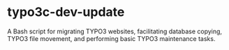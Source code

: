 # typo3c-dev-update
A Bash script for migrating TYPO3 websites, facilitating database copying, TYPO3 file movement, and performing basic TYPO3 maintenance tasks.
